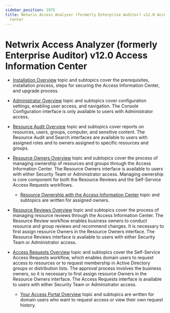 ```yaml
---
sidebar_position: 1975
title: Netwrix Access Analyzer (formerly Enterprise Auditor) v12.0 Access Information
  Center
---
```


# Netwrix Access Analyzer (formerly Enterprise Auditor) v12.0 Access Information Center

* [Installation Overview](Installation/Overview "Installation Overview") topic and subtopics cover the prerequisites, installation process, steps for securing the Access Information Center, and upgrade process.
* [Administrator Overview](Admin/Overview "Administrator Overview") topic and subtopics cover configuration settings, enabling user access, and navigation. The Console Configuration interface is only available to users with Administrator access.
* [Resource Audit Overview](ResourceAudit/Overview "Resource Audit Overview") topic and subtopics cover reports on resources, users, groups, computer, and sensitive content. The Resource Audit and Search interfaces are available to users with assigned roles and to owners assigned to specific resources and groups.
* [Resource Owners Overview](ResourceOwners/Overview "Resource Owners Overview") topic and subtopics cover the process of managing ownership of resources and groups through the Access Information Center. The Resource Owners interface is available to users with either Security Team or Administrator access. Managing ownership is core component for both the Resource Reviews and the Self-Service Access Requests workflows.

  * [Resource Ownership with the Access Information Center](ResourceOwners/OwnerOverview "Resource Ownership with the Access Information Center") topic and subtopics are written for assigned owners.
* [Resource Reviews Overview](ResourceReviews/Overview "Resource Reviews Overview") topic and subtopics cover the process of managing resource reviews through the Access Information Center. The Resource Review workflow enables business owners to conduct resource and group reviews and recommend changes. It is necessary to first assign resource Owners in the Resource Owners interface. The Resource Reviews interface is available to users with either Security Team or Administrator access.
* [Access Requests Overview](AccessRequests/Overview "Access Requests Overview") topic and subtopics cover the Self-Service Access Requests workflow, which enables domain users to request access to resources or to request membership in Active Directory groups or distribution lists. The approval process involves the business owners, so it is necessary to first assign resource Owners in the Resource Owners interface. The Access Requests interface is available to users with either Security Team or Administrator access.

  * [Your Access Portal Overview](AccessRequests/YourAccessPortal/Overview "Your Access Portal Overview") topic and subtopics are written for domain users who want to request access or view their own request history.